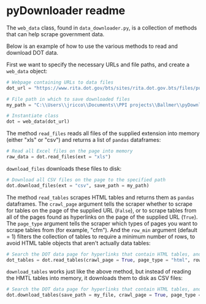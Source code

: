 # pyDownloader readme

The `web_data` class, found in `data_downloader.py`, is a collection of methods that can help scrape government data.   

Below is an example of how to use the various methods to read and download DOT data. 

First we want to specify the necessary URLs and file paths, and create a `web_data` object: 

```python
# Webpage containing URLs to data files
dot_url = "https://www.rita.dot.gov/bts/sites/rita.dot.gov.bts/files/publications/national_transportation_statistics/index.html"

# File path in which to save downloaded files
my_path = "C:\\Users\\jricco\\Documents\\PPI projects\\Ballmer\\pyDownloader1\\DOT_files"

# Instantiate class 
dot = web_data(dot_url)
```

The method `read_files` reads all files of the supplied extension into memory (either "xls" or "csv") and returns a list of `pandas` dataframes:
```python
# Read all Excel files on the page into memory 
raw_data = dot.read_files(ext = "xls")
```
`download_files` downloads these files to disk:
```python
# Download all CSV files on the page to the specified path
dot.download_files(ext = "csv", save_path = my_path)
```

The method `read_tables` scrapes HTML tables and returns them as `pandas` dataframes. The `crawl_page` argument tells the scraper whether to scrape for tables on the page of the supplied URL (`False`), 
or to scrape tables from all of the pages found as hyperlinks on the page of the supplied URL (`True`). The `page_type` argument tells the scraper which types of pages you want to scrape tables from (for example, "cfm"). 
And the `row_min` argument (default = 1) filters the collection of tables to require a minimum number of rows, to avoid HTML table objects that aren't actually data tables:

```python
# Search the DOT data page for hyperlinks that contain HTML tables, and read those into memory
dot_tables = dot.read_tables(crawl_page = True, page_type = "html", row_min = 1)
```

`download_tables` works just like the above method, but instead of reading the HMTL tables into memory, it downloads them to disk as CSV files:

```python
# Search the DOT data page for hyperlinks that contain HTML tables, and save those as CSVs
dot.download_tables(save_path = my_file, crawl_page = True, page_type = "html", row_min = 1)
```
